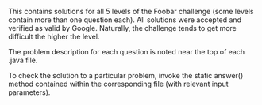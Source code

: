 This contains solutions for all 5 levels of the Foobar challenge (some levels contain more than one question each). All solutions were accepted and verified as valid by Google. Naturally, the challenge tends to get more difficult the higher the level.

The problem description for each question is noted near the top of each .java file.

To check the solution to a particular problem, invoke the static answer() method contained within the corresponding file (with relevant input parameters).
